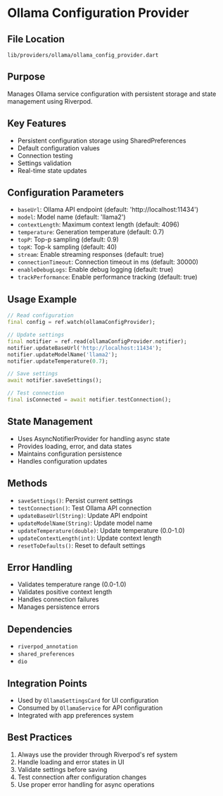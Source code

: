 # Ollama Configuration Provider

## File Location
`lib/providers/ollama/ollama_config_provider.dart`

## Purpose
Manages Ollama service configuration with persistent storage and state management using Riverpod.

## Key Features
- Persistent configuration storage using SharedPreferences
- Default configuration values
- Connection testing
- Settings validation
- Real-time state updates

## Configuration Parameters
- `baseUrl`: Ollama API endpoint (default: 'http://localhost:11434')
- `model`: Model name (default: 'llama2')
- `contextLength`: Maximum context length (default: 4096)
- `temperature`: Generation temperature (default: 0.7)
- `topP`: Top-p sampling (default: 0.9)
- `topK`: Top-k sampling (default: 40)
- `stream`: Enable streaming responses (default: true)
- `connectionTimeout`: Connection timeout in ms (default: 30000)
- `enableDebugLogs`: Enable debug logging (default: true)
- `trackPerformance`: Enable performance tracking (default: true)

## Usage Example
```dart
// Read configuration
final config = ref.watch(ollamaConfigProvider);

// Update settings
final notifier = ref.read(ollamaConfigProvider.notifier);
notifier.updateBaseUrl('http://localhost:11434');
notifier.updateModelName('llama2');
notifier.updateTemperature(0.7);

// Save settings
await notifier.saveSettings();

// Test connection
final isConnected = await notifier.testConnection();
```

## State Management
- Uses AsyncNotifierProvider for handling async state
- Provides loading, error, and data states
- Maintains configuration persistence
- Handles configuration updates

## Methods
- `saveSettings()`: Persist current settings
- `testConnection()`: Test Ollama API connection
- `updateBaseUrl(String)`: Update API endpoint
- `updateModelName(String)`: Update model name
- `updateTemperature(double)`: Update temperature (0.0-1.0)
- `updateContextLength(int)`: Update context length
- `resetToDefaults()`: Reset to default settings

## Error Handling
- Validates temperature range (0.0-1.0)
- Validates positive context length
- Handles connection failures
- Manages persistence errors

## Dependencies
- `riverpod_annotation`
- `shared_preferences`
- `dio`

## Integration Points
- Used by `OllamaSettingsCard` for UI configuration
- Consumed by `OllamaService` for API configuration
- Integrated with app preferences system

## Best Practices
1. Always use the provider through Riverpod's ref system
2. Handle loading and error states in UI
3. Validate settings before saving
4. Test connection after configuration changes
5. Use proper error handling for async operations 